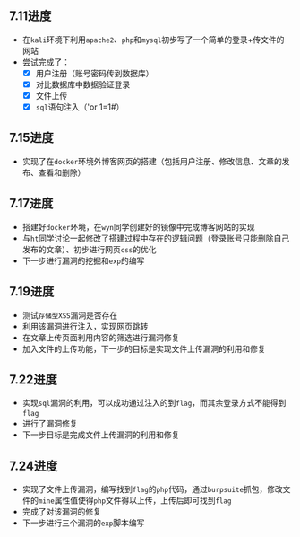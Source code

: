 ## 7.11进度
- 在`kali`环境下利用`apache2`、`php`和`mysql`初步写了一个简单的登录+传文件的网站
- 尝试完成了：
  - [x] 用户注册（账号密码传到数据库）
  - [x] 对比数据库中数据验证登录
  - [x] 文件上传
  - [x] `sql`语句注入（'or 1=1#）
 
## 7.15进度
- 实现了在`docker`环境外博客网页的搭建（包括用户注册、修改信息、文章的发布、查看和删除）

## 7.17进度
- 搭建好`docker`环境，在`wyn`同学创建好的镜像中完成博客网站的实现
- 与`ht`同学讨论一起修改了搭建过程中存在的逻辑问题（登录账号只能删除自己发布的文章）、初步进行网页`css`的优化
- 下一步进行漏洞的挖掘和`exp`的编写

## 7.19进度
- 测试`存储型XSS`漏洞是否存在
- 利用该漏洞进行注入，实现网页跳转
- 在文章上传页面利用内容的筛选进行漏洞修复
- 加入文件的上传功能，下一步的目标是实现文件上传漏洞的利用和修复

## 7.22进度
- 实现`sql`漏洞的利用，可以成功通过注入的到`flag`，而其余登录方式不能得到`flag`
- 进行了漏洞修复
- 下一步目标是完成文件上传漏洞的利用和修复

## 7.24进度
- 实现了文件上传漏洞，编写找到`flag`的`php`代码，通过`burpsuite`抓包，修改文件的`mine`属性值使得`php`文件得以上传，上传后即可找到`flag`
- 完成了对该漏洞的修复
- 下一步进行三个漏洞的`exp`脚本编写
